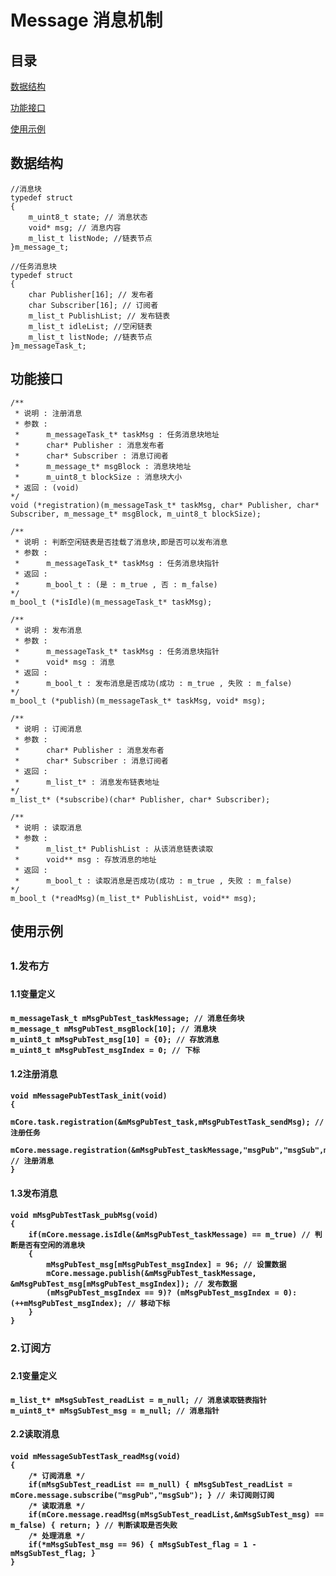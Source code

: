 <h1>Message 消息机制</h1>

<h2>目录</h2>

[数据结构](#1)

[功能接口](#2)

[使用示例](#3)

<h2 id="1">数据结构</h2>

    //消息块
    typedef struct
    {
        m_uint8_t state; // 消息状态
        void* msg; // 消息内容
        m_list_t listNode; //链表节点
    }m_message_t;

    //任务消息块
    typedef struct
    {
        char Publisher[16]; // 发布者
        char Subscriber[16]; // 订阅者
        m_list_t PublishList; // 发布链表
        m_list_t idleList; //空闲链表
        m_list_t listNode; //链表节点
    }m_messageTask_t;

<h2 id="2">功能接口</h2>

    /**
     * 说明 : 注册消息
     * 参数 :
     *      m_messageTask_t* taskMsg : 任务消息块地址
     *      char* Publisher : 消息发布者
     *      char* Subscriber : 消息订阅者
     *      m_message_t* msgBlock : 消息块地址
     *      m_uint8_t blockSize : 消息块大小
     * 返回 : (void)
    */
    void (*registration)(m_messageTask_t* taskMsg, char* Publisher, char* Subscriber, m_message_t* msgBlock, m_uint8_t blockSize);

    /**
     * 说明 : 判断空闲链表是否挂载了消息块,即是否可以发布消息
     * 参数 :
     *      m_messageTask_t* taskMsg : 任务消息块指针
     * 返回 :
     *      m_bool_t : (是 : m_true , 否 : m_false)
    */
    m_bool_t (*isIdle)(m_messageTask_t* taskMsg);

    /**
     * 说明 : 发布消息
     * 参数 :
     *      m_messageTask_t* taskMsg : 任务消息块指针
     *      void* msg : 消息
     * 返回 :
     *      m_bool_t : 发布消息是否成功(成功 : m_true , 失败 : m_false)
    */
    m_bool_t (*publish)(m_messageTask_t* taskMsg, void* msg);

    /**
     * 说明 : 订阅消息
     * 参数 :
     *      char* Publisher : 消息发布者
     *      char* Subscriber : 消息订阅者
     * 返回 :
     *      m_list_t* : 消息发布链表地址
    */
    m_list_t* (*subscribe)(char* Publisher, char* Subscriber);

    /**
     * 说明 : 读取消息
     * 参数 :
     *      m_list_t* PublishList : 从该消息链表读取
     *      void** msg : 存放消息的地址
     * 返回 :
     *      m_bool_t : 读取消息是否成功(成功 : m_true , 失败 : m_false)
    */
    m_bool_t (*readMsg)(m_list_t* PublishList, void** msg);

<h2 id="3">使用示例<h2>

<h3>1.发布方<h3>

<h4>1.1变量定义<h4>

    m_messageTask_t mMsgPubTest_taskMessage; // 消息任务块
    m_message_t mMsgPubTest_msgBlock[10]; // 消息块
    m_uint8_t mMsgPubTest_msg[10] = {0}; // 存放消息
    m_uint8_t mMsgPubTest_msgIndex = 0; // 下标

<h4>1.2注册消息<h4>

    void mMessagePubTestTask_init(void)
    {
        mCore.task.registration(&mMsgPubTest_task,mMsgPubTestTask_sendMsg); // 注册任务
        mCore.message.registration(&mMsgPubTest_taskMessage,"msgPub","msgSub",mMsgPubTest_msgBlock,10); // 注册消息
    }

<h4>1.3发布消息<h4>

    void mMsgPubTestTask_pubMsg(void)
    {
        if(mCore.message.isIdle(&mMsgPubTest_taskMessage) == m_true) // 判断是否有空闲的消息块
        {
            mMsgPubTest_msg[mMsgPubTest_msgIndex] = 96; // 设置数据
            mCore.message.publish(&mMsgPubTest_taskMessage, &mMsgPubTest_msg[mMsgPubTest_msgIndex]); // 发布数据
            (mMsgPubTest_msgIndex == 9)? (mMsgPubTest_msgIndex = 0):(++mMsgPubTest_msgIndex); // 移动下标
        }
    }

<h3>2.订阅方<h3>

<h4>2.1变量定义<h4>

    m_list_t* mMsgSubTest_readList = m_null; // 消息读取链表指针
    m_uint8_t* mMsgSubTest_msg = m_null; // 消息指针

<h4>2.2读取消息<h4>

    void mMessageSubTestTask_readMsg(void)
    {
        /* 订阅消息 */
        if(mMsgSubTest_readList == m_null) { mMsgSubTest_readList = mCore.message.subscribe("msgPub","msgSub"); } // 未订阅则订阅
        /* 读取消息 */
        if(mCore.message.readMsg(mMsgSubTest_readList,&mMsgSubTest_msg) == m_false) { return; } // 判断读取是否失败
        /* 处理消息 */
        if(*mMsgSubTest_msg == 96) { mMsgSubTest_flag = 1 - mMsgSubTest_flag; }
    }
